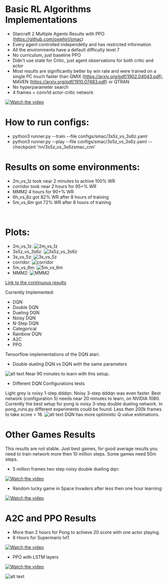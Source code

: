 # Basic RL Algorithms Implementations
* Starcraft 2 Multiple Agents Results with PPO (https://github.com/oxwhirl/smac)
* Every agent controlled independetly and has restricted information
* All the environments have a default difficulty level 7
* No curriculum, just baseline PPO
* Didn't use state for Critic, just agent observations for both critic and actor
* Most results are significantly better by win rate and were trained on a single PC much faster than QMIX (https://arxiv.org/pdf/1902.04043.pdf), MAVEN (https://arxiv.org/pdf/1910.07483.pdf) or QTRAN
* No hyperparameter search
* 4 frames + conv1d actor-critic network

[![Watch the video](https://github.com/Denys88/dqn_atari/blob/master/pictures/smac/mmm2.gif)](https://www.youtube.com/watch?v=F_IfFz-s-iQ)

# How to run configs:
* python3 runner.py --train --file configs/smac/3s5z_vs_3s6z.yaml
* python3 runner.py --play --file configs/smac/3s5z_vs_3s6z.yaml --checkpoint 'nn/3s5z_vs_3s6zsmac_cnn'

# Results on some environments:
* 2m_vs_1z took near 2 minutes to achive 100% WR
* corridor took near 2 hours for 95+% WR
* MMM2 4 hours for 90+% WR
* 6h_vs_8z got 82% WR after 8 hours of training
* 5m_vs_6m got 72% WR after 8 hours of training
<br />

# Plots:
* 2m_vs_1z:
![2m_vs_1z](https://github.com/Denys88/dqn_atari/blob/master/pictures/smac/2m_vs_1z.png)
* 3s5z_vs_3s6z:
![3s5z_vs_3s6z](https://github.com/Denys88/dqn_atari/blob/master/pictures/smac/3s5z_vs_3s6z.png)
* 3s_vs_5z:
![3s_vs_5z](https://github.com/Denys88/dqn_atari/blob/master/pictures/smac/3s_vs_5z.png)
* corridor:
![corridor](https://github.com/Denys88/dqn_atari/blob/master/pictures/smac/corridor.png)
* 5m_vs_6m:
![5m_vs_6m](https://github.com/Denys88/dqn_atari/blob/master/pictures/smac/5m_vs_6m.png)
* MMM2:
![MMM2](https://github.com/Denys88/dqn_atari/blob/master/pictures/smac/MMM2.png)



[Link to the continuous results](https://github.com/Denys88/rl_games/blob/master/CONTINUOUS_RESULTS.md)

Currently Implemented:
* DQN
* Double DQN
* Dueling DQN
* Noisy DQN
* N-Step DQN
* Categorical
* Rainbow DQN
* A2C
* PPO


Tensorflow implementations of the DQN atari.

* Double dueling DQN vs DQN with the same parameters

![alt text](https://github.com/Denys88/dqn_atari/blob/master/pictures/dqn_vs_dddqn.png)
Near 90 minutes to learn with this setup.


* Different DQN Configurations tests

Light grey is noisy 1-step dddqn.
Noisy 3-step dddqn was even faster.
Best network (configuration 5) needs near 20 minutes to learn, on NVIDIA 1080.
Currently the best setup for pong is noisy 3-step double dueling network.
In pong_runs.py different experiments could be found.
Less then 200k frames to take score > 18.
![alt text](https://github.com/Denys88/dqn_atari/blob/master/pictures/pong_dqn.png)
DQN has more optimistic Q value estimations.

# Other Games Results
This results are not stable. Just best games, for good average results you need to train network more then 10 million steps.
Some games need 50m steps.

* 5 million frames two step noisy double dueling dqn:

[![Watch the video](https://j.gifs.com/K1OL6r.gif)](https://youtu.be/Lu9Cm9K_6ms)

* Random lucky game in Space Invaders after less then one hour learning:

[![Watch the video](https://j.gifs.com/D1RQE5.gif)](https://www.youtube.com/watch?v=LO0RL437rh4)


# A2C and PPO Results
* More than 2 hours for Pong to achieve 20 score with one actor playing. 
* 8 Hours for Supermario lvl1

[![Watch the video](https://j.gifs.com/nxOYyp.gif)](https://www.youtube.com/watch?v=T9ujS3HIvMY)

* PPO with LSTM layers

[![Watch the video](https://j.gifs.com/YWV9W0.gif)](https://www.youtube.com/watch?v=fjY4AWbmhHg)


![alt text](https://github.com/Denys88/dqn_atari/blob/master/pictures/mario_random_stages.png)
